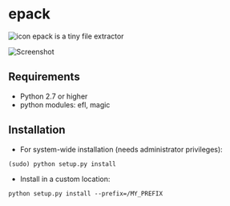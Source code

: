 epack
=====

![icon](https://github.com/wfx/epack/blob/master/data/epack_64.png) epack is a tiny file extractor

![Screenshot](https://github.com/wfx/epack/blob/master/data/screenshot.jpg)


## Requirements ##

* Python 2.7 or higher
* python modules: efl, magic


## Installation ##

* For system-wide installation (needs administrator privileges):

 `(sudo) python setup.py install`

* Install in a custom location:

 `python setup.py install --prefix=/MY_PREFIX`
